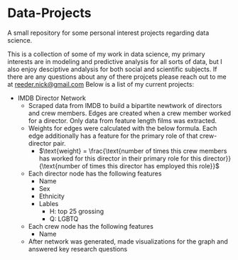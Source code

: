 # Data-Projects
A small repository for some personal interest projects regarding data science.

This is a collection of some of my work in data science, my primary interests are in modeling and predictive analysis for all sorts of data, but I also enjoy desciptive andalysis for both social and scientific subjects. If there are any questions about any of there projcets please reach out to me at reeder.nick@gmail.com Below is a list of my current projects:





- IMDB Director Network
  - Scraped data from IMDB to build a bipartite newtwork of directors and crew members. Edges are created when a crew member worked for a director. Only data from feature length films was extracted.
  - Weights for edges were calculated with the below formula. Each edge additionally has a feature for the primary role of that crew-director pair.
    - $\text{weight} = \frac{\text{number of times this crew members has worked for this director in their primary role for this director}}{\text{number of times this director has employed this role}}$
  - Each director node has the following features
    - Name
    - Sex
    - Ethnicity
    - Lables
      - H: top 25 grossing
      - Q: LGBTQ
  - Each crew node has the following features
    - Name
  - After network was generated, made visualizations for the graph and answered key research questions
